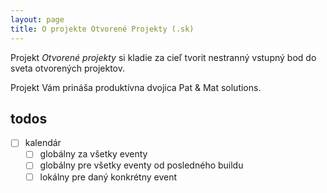 ```yaml
---
layout: page
title: O projekte Otvorené Projekty (.sk)
---
```

Projekt _Otvorené projekty_ si kladie za cieľ tvorit nestranný vstupný bod do sveta otvorených projektov.

Projekt Vám prináša produktívna dvojica Pat & Mat solutions.

## todos

- [ ] kalendár
  - [ ] globálny za všetky eventy
  - [ ] globálny pre všetky eventy od posledného buildu
  - [ ] lokálny pre daný konkrétny event